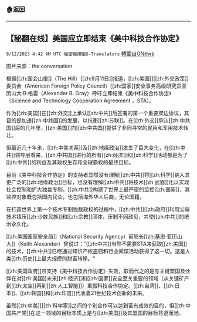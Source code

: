 ###  [:house:返回](README.md)
---


## 【秘翻在线】美国应立即结束《美中科技合作协定》
`9/12/2023 4:42 AM UTC 秘密翻譯組G-Translators` [轉載自GNews](https://gnews.org/articles/1678277)

图片来源：the conversation 

根据[[zh:国会山报]]（The Hill）[[zh:9月11日]]报道，[[zh:美国]][[zh:外交政策]]委员会（American Foreign Policy Council）[[zh:国家]]安全事务高级研究员亚历山大·B·格雷（Alexander B. Gray）呼吁立即结束《美中科技合作协定》（Science and Technology Cooperation Agreement ，STA）。

作为[[zh:美国]]在[[zh:外交]]上承认[[zh:中共]]后签署的第一个重要双边协议，其目的是加速[[zh:中共国]]的发展，以抗衡[[zh:苏联]]。在[[zh:外交]]承认[[zh:中共国]]后的几年里，[[zh:美国]]向[[zh:中共国]]提供了非同寻常的民用和军用技术转让。

但最近几十年来，[[zh:中美关系]]及[[zh:地缘政治]]发生了巨大变化，在[[zh:中共]]领导层看来，[[zh:中共国]]进行的所有[[zh:经济]]和[[zh:科学]]活动都是为了[[zh:中共]]的利益及其政权生存和全球霸权的最终目标。

目前《美中科技合作协定》的支持者显然没有理解[[zh:中共]]将[[zh:科学]]纳入其更广泛的[[zh:地缘政治]]目标，也没有理解[[zh:中共]]将技术[[zh:武器]]化以实现社会控制和扩大独裁专制。[[zh:中共]]构建了世界上最严密的监控[[zh:国家]]，其监控对象既包括国内民众，也包括海外华人后裔，无论国籍。

在打造世界上第一个技术专制独裁政权的过程中，[[zh:中共]][[zh:政府]]利用尖端技术镇压[[zh:少数民族]]和[[zh:宗教]]团体，压制不同政见，并使[[zh:中共]]的统治永久化。

[[zh:美国国家安全局]]（National Security Agency）前局长[[zh:基思·亚历山大]]（Keith Alexander）曾说过：“[[zh:中共]]当然不需要STA来获取[[zh:美国]]的技术，[[zh:中共]]已经通过知识产权盗窃和行业间谍活动获得了这一切。这是人类[[zh:历史]]上最大规模的财富转移。"

[[zh:美国政府]]应支持《美中科技合作协定》失效，取而代之的是与关键盟国及伙伴在对[[zh:美国]]未来[[zh:经济]]和[[zh:国家]]安全至关重要的领域（从关键矿产到[[zh:太空]]再到[[zh:人工智能]]）重振科技合作协定。[[zh:台湾]]、[[zh:日本]]、[[zh:韩国]]和[[zh:印度]]代表着21世纪技术创新的未来。

虽然[[zh:中美]][[zh:科学家]]之间的个别合作可以达到富有成效的目的，但[[zh:中国共产党]]在这一领域的目标本质上是与[[zh:美国]]及其盟国的目标背道而驰。
